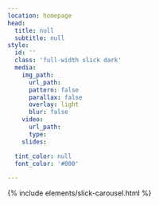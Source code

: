```yaml
---
location: homepage
head:
  title: null
  subtitle: null
style:
  id: ''
  class: 'full-width slick dark'
  media:
    img_path:
      url_path:
      pattern: false
      parallax: false
      overlay: light
      blur: false
    video:
      url_path:
      type:
    slides:

  tint_color: null
  font_color: '#000'

---
```



{% include elements/slick-carousel.html %}
